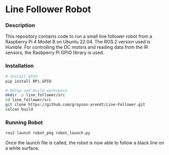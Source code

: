 # Line Follower Robot
### Description
This repository contains code to run a small line follower robot from a Raspberry Pi 4 Model B on Ubuntu 22.04. The ROS 2 version used is Humble. For controlling the DC motors and reading data from the IR sensors, the Rasbperry Pi GPIO library is used.

### Installation
```bash
# Install GPIO
pip install RPi.GPIO

# Setup and build workspace
mkdir -p line_follower/src
cd line_follower/src
git clone https://github.com/grayson-arendt/Line-Follower.git
colcon build
```

### Running Robot
```bash
ros2 launch robot_pkg robot_launch.py
```

Once the launch file is called, the robot is now able to follow a black line on a white surface.



